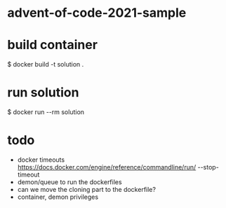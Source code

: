 # advent-of-code-2021-sample

# build container
$ docker build -t solution .

# run solution
$ docker run --rm solution

# todo 
* docker timeouts https://docs.docker.com/engine/reference/commandline/run/ --stop-timeout
* demon/queue to run the dockerfiles
* can we move the cloning part to the dockerfile?
* container, demon privileges

